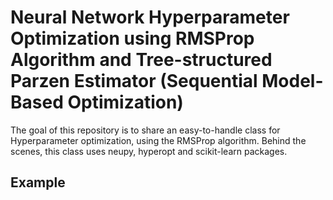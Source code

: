 # Neural Network Hyperparameter Optimization using RMSProp Algorithm and Tree-structured Parzen Estimator (Sequential Model-Based Optimization) 

The goal of this repository is to share an easy-to-handle class for Hyperparameter optimization, using the RMSProp algorithm. Behind the scenes, this class uses neupy, hyperopt and scikit-learn packages. 

## Example

```


```
 
